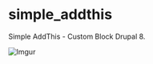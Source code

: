 # simple_addthis
Simple AddThis - Custom Block Drupal 8.

![Imgur](http://i.imgur.com/KmjOP3l.png?1)